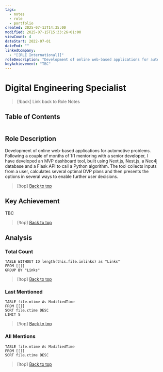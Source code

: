 ```yaml
---
tags:
  - notes
  - role
  - portfolio
created: 2025-07-13T14:35:00
modified: 2025-07-15T15:33:26+01:00
viewCount: 4
dateStart: 2022-07-01
dateEnd: ""
linkedCompany:
  - "[[RLE International]]"
roleDescription: "Development of online web-based applications for automotive problems. Following a couple of months of 1:1 mentoring with a senior developer, I have developed an MVP dashboard tool, built using <span class=\"theme-link\">Next.js</span>, <span class=\"theme-link\">Nest.js</span>, a <span class=\"theme-link\">Neo4j</span> database and a <span class=\"theme-link\">Flask</span> <span class=\"theme-link\">API</span> to call a <span class=\"theme-link\">Python</span> algorithm. The tool collects inputs from a user, calculates several optimal <span class=\"theme-link\">DVP</span> plans and then presents the options in several ways to enable further user decisions."
keyAchievement: "TBC"
---
```

# Digital Engineering Specialist

> [!back] Link back to <span class="theme-link">Role Notes</span>

## Table of Contents
```table-of-contents
```

## Role Description

Development of online web-based applications for automotive problems. Following a couple of months of 1:1 mentoring with a senior developer, I have developed an MVP dashboard tool, built using <span class="theme-link">Next.js</span>, <span class="theme-link">Nest.js</span>, a <span class="theme-link">Neo4j</span> database and a <span class="theme-link">Flask</span> <span class="theme-link">API</span> to call a <span class="theme-link">Python</span> algorithm. The tool collects inputs from a user, calculates several optimal <span class="theme-link">DVP</span> plans and then presents the options in several ways to enable further user decisions.

>[!top] [Back to top](#Table%20of%20Contents)

## Key Achievement

TBC

>[!top] [Back to top](#Table%20of%20Contents)

## Analysis

### Total Count

```dataview
TABLE WITHOUT ID length(this.file.inlinks) as "Links"
FROM [[]]
GROUP BY "Links"
```

>[!top] [Back to top](#Table%20of%20Contents)

### Last Mentioned

```dataview
TABLE file.mtime As ModifiedTime
FROM [[]]
SORT file.ctime DESC
LIMIT 5
```

>[!top] [Back to top](#Table%20of%20Contents)

### All Mentions

```dataview
TABLE file.mtime As ModifiedTime
FROM [[]]
SORT file.ctime DESC
```

>[!top] [Back to top](#Table%20of%20Contents)